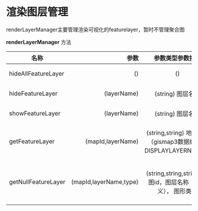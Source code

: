 # 渲染图层管理



renderLayerManager主要管理渲染可视化的featurelayer，暂时不管理聚合图


**renderLayerManager** 方法

|名称  |参数  | 参数类型参数描述  |描述  |
|---|-----:|:----:|:----:|
|  hideAllFeatureLayer     |    ()    |  ()   |  隐藏所有的可视化图层   |
|  hideFeatureLayer     |     (layerName)     |  (string)  图层名称 |    根据名称隐藏图层 |
|  showFeatureLayer     |    (layerName)    |  (string)  图层名称  |  根据图层名称显示图层  |
|  getFeatureLayer     |     (mapId,layerName)     |  (string,string)  地图id，（gismap3数据结果的DISPLAYLAYERNAME）  |    根据图层名称 创建带服务的featurelayer |
|  getNullFeatureLayer     |     (mapId,layerName,type)     |  (string,string,string)  地图id，图层名称（自定义）， 图形类型  |   根据图层名称，图形类型， 创建不带服务的featurelayer  |

